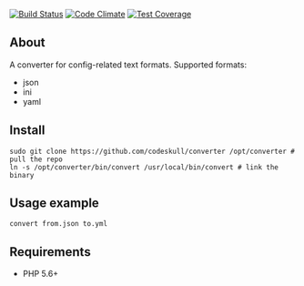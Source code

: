 [![Build Status](https://travis-ci.org/sadovnik/converter.svg?branch=master)](https://travis-ci.org/codeskull/converter) [![Code Climate](https://codeclimate.com/github/sadovnik/converter/badges/gpa.svg)](https://codeclimate.com/github/codeskull/converter)
[![Test Coverage](https://codeclimate.com/github/sadovnik/converter/badges/coverage.svg)](https://codeclimate.com/github/codeskull/converter/coverage)

## About
A converter for config-related text formats. Supported formats:
- json
- ini
- yaml

## Install
```
sudo git clone https://github.com/codeskull/converter /opt/converter # pull the repo
ln -s /opt/converter/bin/convert /usr/local/bin/convert # link the binary
```

## Usage example
`convert from.json to.yml`

## Requirements
- PHP 5.6+
